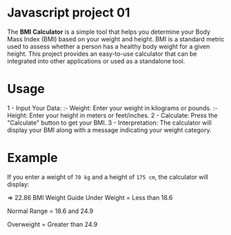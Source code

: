 # Javascript project 01

The **BMI Calculator** is a simple tool that helps you determine your Body Mass Index (BMI) based on your weight and height. BMI is a standard metric used to assess whether a person has a healthy body weight for a given height. This project provides an easy-to-use calculator that can be integrated into other applications or used as a standalone tool.

 # Usage
1 - Input Your Data:
:- Weight: Enter your weight in kilograms or pounds.
:- Height: Enter your height in meters or feet/inches.
2 - Calculate: Press the "Calculate" button to get your BMI.
3 - Interpretation: The calculator will display your BMI along with a message indicating your weight category.

# Example
If you enter a weight of `70 kg` and a height of `175 cm`, the calculator will display:

 => 22.86
BMI Weight Guide
Under Weight = Less than 18.6

Normal Range = 18.6 and 24.9

Overweight = Greater than 24.9
